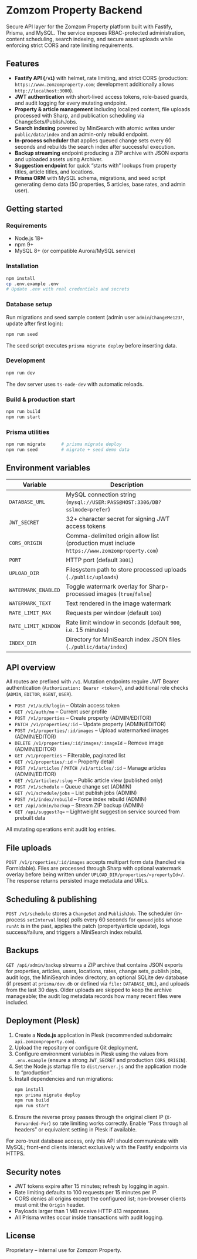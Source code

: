 # Zomzom Property Backend

Secure API layer for the Zomzom Property platform built with Fastify, Prisma, and MySQL. The service exposes RBAC-protected administration, content scheduling, search indexing, and secure asset uploads while enforcing strict CORS and rate limiting requirements.

## Features

- **Fastify API (`/v1`)** with helmet, rate limiting, and strict CORS (production: `https://www.zomzomproperty.com`; development additionally allows `http://localhost:3000`).
- **JWT authentication** with short-lived access tokens, role-based guards, and audit logging for every mutating endpoint.
- **Property & article management** including localized content, file uploads processed with Sharp, and publication scheduling via ChangeSets/PublishJobs.
- **Search indexing** powered by MiniSearch with atomic writes under `public/data/index` and an admin-only rebuild endpoint.
- **In-process scheduler** that applies queued change sets every 60 seconds and rebuilds the search index after successful execution.
- **Backup streaming** endpoint producing a ZIP archive with JSON exports and uploaded assets using Archiver.
- **Suggestion endpoint** for quick “starts with” lookups from property titles, article titles, and locations.
- **Prisma ORM** with MySQL schema, migrations, and seed script generating demo data (50 properties, 5 articles, base rates, and admin user).

## Getting started

### Requirements

- Node.js 18+
- npm 9+
- MySQL 8+ (or compatible Aurora/MySQL service)

### Installation

```bash
npm install
cp .env.example .env
# Update .env with real credentials and secrets
```

### Database setup

Run migrations and seed sample content (admin user `admin`/`ChangeMe123!`, update after first login):

```bash
npm run seed
```

The seed script executes `prisma migrate deploy` before inserting data.

### Development

```bash
npm run dev
```

The dev server uses `ts-node-dev` with automatic reloads.

### Build & production start

```bash
npm run build
npm run start
```

### Prisma utilities

```bash
npm run migrate      # prisma migrate deploy
npm run seed         # migrate + seed demo data
```

## Environment variables

| Variable | Description |
| --- | --- |
| `DATABASE_URL` | MySQL connection string (`mysql://USER:PASS@HOST:3306/DB?sslmode=prefer`) |
| `JWT_SECRET` | 32+ character secret for signing JWT access tokens |
| `CORS_ORIGIN` | Comma-delimited origin allow list (production must include `https://www.zomzomproperty.com`) |
| `PORT` | HTTP port (default `3001`) |
| `UPLOAD_DIR` | Filesystem path to store processed uploads (`./public/uploads`) |
| `WATERMARK_ENABLED` | Toggle watermark overlay for Sharp-processed images (`true`/`false`) |
| `WATERMARK_TEXT` | Text rendered in the image watermark |
| `RATE_LIMIT_MAX` | Requests per window (default `100`) |
| `RATE_LIMIT_WINDOW` | Rate limit window in seconds (default `900`, i.e. 15 minutes) |
| `INDEX_DIR` | Directory for MiniSearch index JSON files (`./public/data/index`) |

## API overview

All routes are prefixed with `/v1`. Mutation endpoints require JWT Bearer authentication (`Authorization: Bearer <token>`), and additional role checks (`ADMIN`, `EDITOR`, `AGENT`, `USER`).

- `POST /v1/auth/login` – Obtain access token
- `GET /v1/auth/me` – Current user profile
- `POST /v1/properties` – Create property (ADMIN/EDITOR)
- `PATCH /v1/properties/:id` – Update property (ADMIN/EDITOR)
- `POST /v1/properties/:id/images` – Upload watermarked images (ADMIN/EDITOR)
- `DELETE /v1/properties/:id/images/:imageId` – Remove image (ADMIN/EDITOR)
- `GET /v1/properties` – Filterable, paginated list
- `GET /v1/properties/:id` – Property detail
- `POST /v1/articles` / `PATCH /v1/articles/:id` – Manage articles (ADMIN/EDITOR)
- `GET /v1/articles/:slug` – Public article view (published only)
- `POST /v1/schedule` – Queue change set (ADMIN)
- `GET /v1/schedule/jobs` – List publish jobs (ADMIN)
- `POST /v1/index/rebuild` – Force index rebuild (ADMIN)
- `GET /api/admin/backup` – Stream ZIP backup (ADMIN)
- `GET /api/suggest?q=` – Lightweight suggestion service sourced from prebuilt data

All mutating operations emit audit log entries.

## File uploads

`POST /v1/properties/:id/images` accepts multipart form data (handled via Formidable). Files are processed through Sharp with optional watermark overlay before being written under `UPLOAD_DIR/properties/<propertyId>/`. The response returns persisted image metadata and URLs.

## Scheduling & publishing

`POST /v1/schedule` stores a `ChangeSet` and `PublishJob`. The scheduler (in-process `setInterval` loop) polls every 60 seconds for `queued` jobs whose `runAt` is in the past, applies the patch (property/article update), logs success/failure, and triggers a MiniSearch index rebuild.

## Backups

`GET /api/admin/backup` streams a ZIP archive that contains JSON exports for properties, articles, users, locations, rates, change sets, publish jobs, audit logs, the MiniSearch index directory, an optional SQLite dev database (if present at `prisma/dev.db` or defined via `file:` `DATABASE_URL`), and uploads from the last 30 days. Older uploads are skipped to keep the archive manageable; the audit log metadata records how many recent files were included.

## Deployment (Plesk)

1. Create a **Node.js** application in Plesk (recommended subdomain: `api.zomzomproperty.com`).
2. Upload the repository or configure Git deployment.
3. Configure environment variables in Plesk using the values from `.env.example` (ensure a strong `JWT_SECRET` and production `CORS_ORIGIN`).
4. Set the Node.js startup file to `dist/server.js` and the application mode to “production”.
5. Install dependencies and run migrations:
   ```bash
   npm install
   npx prisma migrate deploy
   npm run build
   npm run start
   ```
6. Ensure the reverse proxy passes through the original client IP (`X-Forwarded-For`) so rate limiting works correctly. Enable “Pass through all headers” or equivalent setting in Plesk if available.

For zero-trust database access, only this API should communicate with MySQL; front-end clients interact exclusively with the Fastify endpoints via HTTPS.

## Security notes

- JWT tokens expire after 15 minutes; refresh by logging in again.
- Rate limiting defaults to 100 requests per 15 minutes per IP.
- CORS denies all origins except the configured list; non-browser clients must omit the `Origin` header.
- Payloads larger than 1 MB receive HTTP 413 responses.
- All Prisma writes occur inside transactions with audit logging.

## License

Proprietary – internal use for Zomzom Property.

